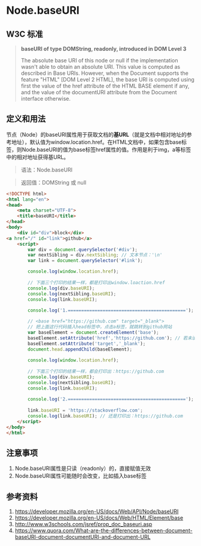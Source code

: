 # Node.baseURI

## W3C 标准
> **baseURI of type DOMString, readonly, introduced in DOM Level 3**
>
> The absolute base URI of this node or null if the implementation wasn't able to obtain an absolute URI. This value is computed as described in Base URIs. However, when the Document supports the feature "HTML" [DOM Level 2 HTML], the base URI is computed using first the value of the href attribute of the HTML BASE element if any, and the value of the documentURI attribute from the Document interface otherwise.

## 定义和用法
节点（Node）的baseURI属性用于获取文档的**基URL**（就是文档中相对地址的参考地址），默认值为window.location.href。在HTML文档中，如果包含base标签，则Node.baseURI的值为base标签href属性的值。作用是利于img，a等标签中的相对地址获得基URL。

> 语法：Node.baseURI

> 返回值：DOMString 或 null

```html
<!DOCTYPE html>
<html lang="en">
<head>
    <meta charset="UTF-8">
    <title>baseURI</title>
</head>
<body>
    <div id="div">block</div>
<a href="/" id="link">github</a>
    <script>
        var div = document.querySelector('#div');
        var nextSibling = div.nextSibling; // 文本节点：'\n'
        var link = document.querySelector('#link');

        console.log(window.location.href);
        
        // 下面三个打印的结果一样，都是打印出window.loaction.href
        console.log(div.baseURI);
        console.log(nextSibling.baseURI);
        console.log(link.baseURI);
        
        console.log('1.============================================');

        // <base href="https://github.com" target="_blank">
        // 把上面这行代码插入head标签中，点击a标签，就跳转到github网站
        var baseElement = document.createElement('base');
        baseElement.setAttribute('href','https://github.com'); // 若未设置href，还是打印出window.loaction.href
        baseElement.setAttribute('target','_blank');
        document.head.appendChild(baseElement);
        
        console.log(window.location.href);
        
        // 下面三个打印的结果一样，都会打印出：https://github.com
        console.log(div.baseURI);
        console.log(nextSibling.baseURI);
        console.log(link.baseURI);
        
        console.log('2.============================================');
        
        link.baseURI = 'https://stackoverflow.com';
        console.log(link.baseURI); // 还是打印出：https://github.com
    </script>
</body>
</html>
```

## 注意事项
1. Node.baseURI属性是只读（readonly）的，直接赋值无效
2. Node.baseURI属性可能随时会改变，比如插入base标签

## 参考资料
1. https://developer.mozilla.org/en-US/docs/Web/API/Node/baseURI
2. https://developer.mozilla.org/en-US/docs/Web/HTML/Element/base
3. http://www.w3schools.com/jsref/prop_doc_baseuri.asp
4. https://www.quora.com/What-are-the-differences-between-document-baseURI-document-documentURI-and-document-URL